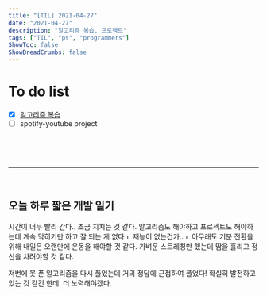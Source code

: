 ```yaml
---
title: "[TIL] 2021-04-27"
date: "2021-04-27"
description: "알고리즘 복습, 프로젝트"
tags: ["TIL", "ps", "programmers"]
ShowToc: false
ShowBreadCrumbs: false
---
```


# To do list
- [x] [알고리즘 복습](https://programmers.co.kr/learn/courses/30/lessons/42583)
- [ ] spotify-youtube project

<br />
<br />

<br />

---

<br />

## 오늘 하루 짧은 개발 일기
시간이 너무 빨리 간다.. 조금 지치는 것 같다. 알고리즘도 해야하고 프로젝트도 해야하는데 계속 막히기만 하고 잘 되는 게 없다ㅜ 재능이 없는건가..ㅜ 아무래도 기분 전환을 위해 내일은 오랜만에 운동을 해야할 것 같다. 가벼운 스트레칭만 했는데 땀을 흘리고 정신을 차려야할 것 같다. 

저번에 못 푼 알고리즘을 다시 풀었는데 거의 정답에 근접하여 풀었다! 확실히 발전하고 있는 것 같긴 한데. 더 노력해야겠다.